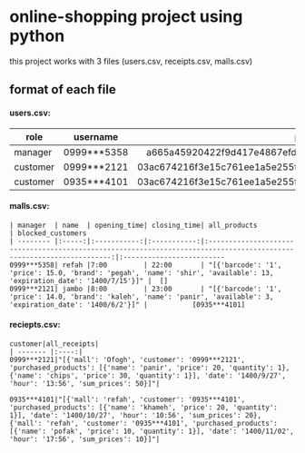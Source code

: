 # online-shopping project using python
this project works with 3 files (users.csv, receipts.csv, malls.csv)

## format of each file
#### users.csv:

| role        | username       | password                                                         |
| ----------  |:--------------:|:----------------------------------------------------------------:|
| manager     | 0999\*\*\*5358 | a665a45920422f9d417e4867efdc4fb8a04a1f3fff1fa07e998e86f7f7a27ae3 |
| customer    | 0999\*\*\*2121 | 03ac674216f3e15c761ee1a5e255f067953623c8b388b4459e13f978d7c846f4 |
| customer    | 0935*\*\*4101  | 03ac674216f3e15c761ee1a5e255f067953623c8b388b4459e13f978d7c846f4 |


#### malls.csv:
```
| manager  | name  | opening_time| closing_time| all_products                                                                                                         | blocked_customers 
| -------- |:-----:|:-----------:|:-----------:|:--------------------------------------------------------------------------------------------------------------------:|:-------------------------
0999***5358| refah |7:00         | 22:00       | "[{'barcode': '1', 'price': 15.0, 'brand': 'pegah', 'name': 'shir', 'available': 13, 'expiration_date': '1400/7/15'}]" |  []
0999***2121| jambo |8:00         | 23:00       | "[{'barcode': '1', 'price': 14.0, 'brand': 'kaleh', 'name': 'panir', 'available': 3, 'expiration_date': '1400/6/2'}]" |           [0935***4101]
```


#### reciepts.csv:
```
customer|all_receipts|
| ------- |:----:|
0999***2121|"[{'mall': 'Ofogh', 'customer': '0999***2121', 'purchased_products': [{'name': 'panir', 'price': 20, 'quantity': 1}, {'name': 'chips', 'price': 30, 'quantity': 1}], 'date': '1400/9/27', 'hour': '13:56', 'sum_prices': 50}]"|

0935***4101|"[{'mall': 'refah', 'customer': '0935***4101', 'purchased_products': [{'name': 'khameh', 'price': 20, 'quantity': 1}], 'date': '1400/10/27', 'hour': '10:56', 'sum_prices': 20}, {'mall': 'refah', 'customer': '0935***4101', 'purchased_products': [{'name': 'pofak', 'price': 10, 'quantity': 1}], 'date': '1400/11/02', 'hour': '17:56', 'sum_prices': 10}]"|
```







